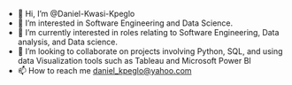 - 👋 Hi, I’m @Daniel-Kwasi-Kpeglo
- 👀 I’m interested in Software Engineering and Data Science.
- 🌱 I’m currently interested in roles relating to Software Engineering, Data analysis, and Data science.
- 💞️ I’m looking to collaborate on projects involving Python, SQL, and using data Visualization tools such as Tableau and Microsoft Power BI
- 📫 How to reach me daniel_kpeglo@yahoo.com

<!---
Daniel-Kwasi-Kpeglo/Daniel-Kwasi-Kpeglo is a ✨ special ✨ repository because its `README.md` (this file) appears on your GitHub profile.
You can click the Preview link to take a look at your changes.
--->
